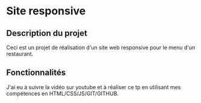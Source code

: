 # Site responsive

## Description du projet

Ceci est un projet de réalisation d'un site web responsive pour le menu d'un restaurant.

## Fonctionnalités

J'ai eu à suivre la vidéo sur youtube et à réaliser ce tp en utilisant mes compétences en HTML/CSS/JS/GIT/GITHUB.


